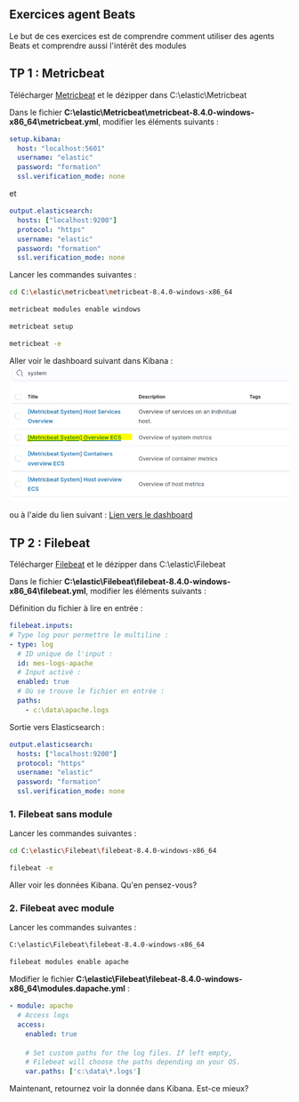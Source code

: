 
## Exercices agent Beats
Le but de ces exercices est de comprendre comment utiliser des agents Beats et comprendre aussi l'intérêt des modules

## TP 1 : Metricbeat
Télécharger [Metricbeat](https://artifacts.elastic.co/downloads/beats/metricbeat/metricbeat-8.4.0-windows-x86_64.zip) et le dézipper dans C:\elastic\Metricbeat

Dans le fichier **C:\elastic\Metricbeat\metricbeat-8.4.0-windows-x86_64\metricbeat.yml**, modifier les éléments suivants :
``` yml
setup.kibana:
  host: "localhost:5601"
  username: "elastic"
  password: "formation"
  ssl.verification_mode: none
```
et
``` yml
output.elasticsearch:
  hosts: ["localhost:9200"]
  protocol: "https"
  username: "elastic"
  password: "formation"
  ssl.verification_mode: none
```

Lancer les commandes suivantes :
``` sh
cd C:\elastic\metricbeat\metricbeat-8.4.0-windows-x86_64
```
``` sh
metricbeat modules enable windows
```
``` sh
metricbeat setup
```
``` sh
metricbeat -e
```
Aller voir le dashboard suivant dans Kibana :
![](
https://raw.githubusercontent.com/vincent2mots/elk/main/Beats/images/overview_ecs.PNG)

ou à l'aide du lien suivant :
[Lien vers le dashboard](http://localhost:5601/app/dashboards#/view/Metricbeat-system-overview-ecs?_g=())

## TP 2 : Filebeat
Télécharger [Filebeat](https://artifacts.elastic.co/downloads/beats/filebeat/filebeat-8.4.0-windows-x86_64.zip) et le dézipper dans C:\elastic\Filebeat

Dans le fichier **C:\elastic\Filebeat\filebeat-8.4.0-windows-x86_64\filebeat.yml**, modifier les éléments suivants :

Définition du fichier à lire en entrée : 
``` yml
filebeat.inputs:
# Type log pour permettre le multiline :
- type: log
  # ID unique de l'input :
  id: mes-logs-apache
  # Input activé :
  enabled: true
  # Où se trouve le fichier en entrée :
  paths:
    - c:\data\apache.logs
```

Sortie vers Elasticsearch : 
``` yml
output.elasticsearch:
  hosts: ["localhost:9200"]
  protocol: "https"
  username: "elastic"
  password: "formation"
  ssl.verification_mode: none
```

### 1. Filebeat sans module
Lancer les commandes suivantes :
``` sh
cd C:\elastic\Filebeat\filebeat-8.4.0-windows-x86_64
```
``` sh
filebeat -e
```

Aller voir les données Kibana. Qu'en pensez-vous?

### 2. Filebeat avec module
Lancer les commandes suivantes :
``` sh
C:\elastic\Filebeat\filebeat-8.4.0-windows-x86_64
```
``` sh
filebeat modules enable apache
```

Modifier le fichier **C:\elastic\Filebeat\filebeat-8.4.0-windows-x86_64\modules.dapache.yml** :

``` yml
- module: apache
  # Access logs
  access:
    enabled: true

    # Set custom paths for the log files. If left empty,
    # Filebeat will choose the paths depending on your OS.
    var.paths: ['c:\data\*.logs']
```

Maintenant, retournez voir la donnée dans Kibana. Est-ce mieux?
